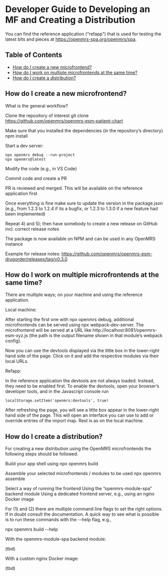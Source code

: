 # Developer Guide to Developing an MF and Creating a Distribution

You can find the reference application (“refapp”) that is used for testing the latest bits and pieces at https://openmrs-spa.org/openmrs/spa.

## Table of Contents

<!-- toc -->

- [How do I create a new microfrontend?](#how-do-i-create-a-new-microfrontend)
- [How do I work on multiple microfrontends at the same time?](#how-do-i-work-on-multiple-microfrontends-at-the-same-time)
- [How do I create a distribution?](#how-do-i-create-a-distribution)

<!-- tocstop -->


## How do I create a new microfrontend?

What is the general workflow?

Clone the repository of interest
git clone https://github.com/openmrs/openmrs-esm-patient-chart 

Make sure that you installed the dependencies (in the repository’s directory)
npm install

Start a dev server:
```
npx openmrs debug --run-project
npx openmrs@latest
```

Modify the code (e.g., in VS Code)

Commit code and create a PR

PR is reviewed and merged. This will be available on the reference application first

Once everything is fine make sure to update the version in the package.json (e.g., from 1.2.3 to 1.2.4 if its a bugfix, or 1.2.3 to 1.3.0 if a new feature had been implemented)

Repeat 4) and 5); then have somebody to create a new release on GitHub incl. correct release notes

The package is now available on NPM and can be used in any OpenMRS instance

Example for release notes: https://github.com/openmrs/openmrs-esm-drugorder/releases/tag/v0.3.0


## How do I work on multiple microfrontends at the same time?
There are multiple ways; on your machine and using the reference application.

Local machine:

After starting the first one with npx openmrs debug, additional microfrontends can be served using npx webpack-dev-server. The microfrontend will be served at a URL like http://localhost:8081/openmrs-esm-xyz.js (the path is the output filename shown in that module’s webpack config).

Now you can use the devtools displayed via the little box in the lower-right hand side of the page. Click on it and add the respective modules via their local URLs.

Refapp:

In the reference application the devtools are not always loaded. Instead, they need to be enabled first. To enable the devtools, open your browser’s developer tools, and in the Javascript console run 

```
localStorage.setItem('openmrs:devtools', true)
```

After refreshing the page, you will see a little box appear in the lower-right hand side of the page. This will open an interface you can use to add or override entries of the import map. Rest is as on the local machine.


## How do I create a distribution?

For creating a new distribution using the OpenMRS microfrontends the following steps should be followed.

Build your app shell using
npx openmrs build

Assemble your selected microfrontends / modules to be used
npx openmrs assemble

Select a way of running the frontend
Using the “openmrs-module-spa” backend module
Using a dedicated frontend server, e.g., using an nginx Docker image

For (1) and (2) there are multiple command line flags to set the right options. If in doubt consult the documentation. A quick way to see what is possible is to run these commands with the --help flag, e.g.,

npx openmrs build --help

With the openmrs-module-spa backend module:

(tbd)

With a custom nginx Docker image:

(tbd)
